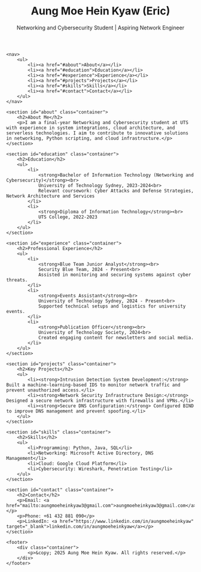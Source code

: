<!DOCTYPE html>
<html lang="en">
<head>
    <meta charset="UTF-8">
    <meta name="viewport" content="width=device-width, initial-scale=1.0">
    <title>Aung Moe Hein Kyaw - Portfolio</title>
    <link rel="stylesheet" href="styles.css">
</head>
<body>
    <header>
        <div class="container">
            <h1>Aung Moe Hein Kyaw (Eric)</h1>
            <p>Networking and Cybersecurity Student | Aspiring Network Engineer</p>
        </div>
    </header>

    <nav>
        <ul>
            <li><a href="#about">About</a></li>
            <li><a href="#education">Education</a></li>
            <li><a href="#experience">Experience</a></li>
            <li><a href="#projects">Projects</a></li>
            <li><a href="#skills">Skills</a></li>
            <li><a href="#contact">Contact</a></li>
        </ul>
    </nav>

    <section id="about" class="container">
        <h2>About Me</h2>
        <p>I am a final-year Networking and Cybersecurity student at UTS with experience in system integrations, cloud architecture, and serverless technologies. I aim to contribute to innovative solutions in networking, Python scripting, and cloud infrastructure.</p>
    </section>

    <section id="education" class="container">
        <h2>Education</h2>
        <ul>
            <li>
                <strong>Bachelor of Information Technology (Networking and Cybersecurity)</strong><br>
                University of Technology Sydney, 2023-2024<br>
                Relevant coursework: Cyber Attacks and Defense Strategies, Network Architecture and Services
            </li>
            <li>
                <strong>Diploma of Information Technology</strong><br>
                UTS College, 2022-2023
            </li>
        </ul>
    </section>

    <section id="experience" class="container">
        <h2>Professional Experience</h2>
        <ul>
            <li>
                <strong>Blue Team Junior Analyst</strong><br>
                Security Blue Team, 2024 - Present<br>
                Assisted in monitoring and securing systems against cyber threats.
            </li>
            <li>
                <strong>Events Assistant</strong><br>
                University of Technology Sydney, 2024 - Present<br>
                Supported technical setups and logistics for university events.
            </li>
            <li>
                <strong>Publication Officer</strong><br>
                University of Technology Society, 2024<br>
                Created engaging content for newsletters and social media.
            </li>
        </ul>
    </section>

    <section id="projects" class="container">
        <h2>Key Projects</h2>
        <ul>
            <li><strong>Intrusion Detection System Development:</strong> Built a machine-learning-based IDS to monitor network traffic and prevent unauthorized access.</li>
            <li><strong>Network Security Infrastructure Design:</strong> Designed a secure network infrastructure with firewalls and VPNs.</li>
            <li><strong>Secure DNS Configuration:</strong> Configured BIND to improve DNS management and prevent spoofing.</li>
        </ul>
    </section>

    <section id="skills" class="container">
        <h2>Skills</h2>
        <ul>
            <li>Programming: Python, Java, SQL</li>
            <li>Networking: Microsoft Active Directory, DNS Management</li>
            <li>Cloud: Google Cloud Platform</li>
            <li>Cybersecurity: Wireshark, Penetration Testing</li>
        </ul>
    </section>

    <section id="contact" class="container">
        <h2>Contact</h2>
        <p>Email: <a href="mailto:aungmoeheinkyaw3@gmail.com">aungmoeheinkyaw3@gmail.com</a></p>
        <p>Phone: +61 432 881 090</p>
        <p>LinkedIn: <a href="https://www.linkedin.com/in/aungmoeheinkyaw" target="_blank">linkedin.com/in/aungmoeheinkyaw</a></p>
    </section>

    <footer>
        <div class="container">
            <p>&copy; 2025 Aung Moe Hein Kyaw. All rights reserved.</p>
        </div>
    </footer>
</body>
</html>
